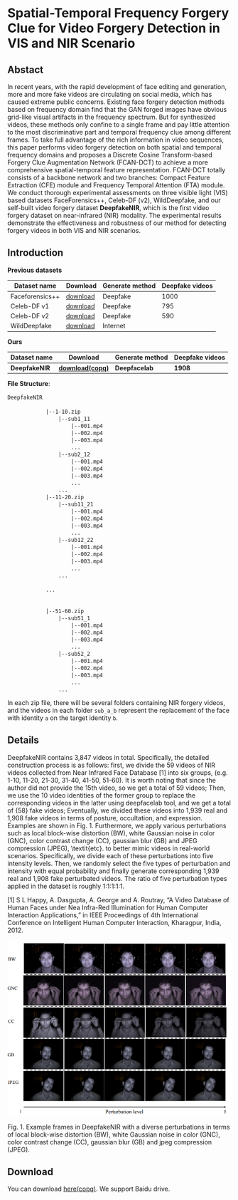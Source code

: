 # Spatial-Temporal Frequency Forgery Clue for Video Forgery Detection in VIS and NIR Scenario


##  Abstact
   In recent years, with the rapid development of face editing and generation, more and more fake videos are circulating on social media, which has caused extreme public concerns. Existing face forgery detection methods based on frequency domain find that the GAN forged images have obvious grid-like visual artifacts in the frequency spectrum. But for synthesized videos, these methods only confine to a single frame and pay little attention to the most discriminative part and temporal frequency clue among different frames. To take full advantage of the rich information in video sequences, this paper performs video forgery detection on both spatial and temporal frequency domains and proposes a Discrete Cosine Transform-based Forgery Clue Augmentation Network (FCAN-DCT) to achieve a more comprehensive spatial-temporal feature representation. FCAN-DCT totally consists of a backbone network and two branches: Compact Feature Extraction (CFE) module  and Frequency Temporal Attention (FTA) module. We conduct thorough experimental assessments on three visible light (VIS) based datasets FaceForensics++, Celeb-DF (v2), WildDeepfake, and our self-built video forgery dataset **DeepfakeNIR**, which is the first video forgery dataset on near-infrared (NIR) modality. The experimental results demonstrate the effectiveness and robustness of our method for detecting forgery videos in both VIS and NIR scenarios.


## Introduction
   **Previous datasets**
   
   |       Dataset name       |         Download         |Generate method|      Deepfake videos     | 
   |--------------------------|--------------------------|----|--------------------------|
   |   Faceforensics++        |[download](https://github.com/ondyari/FaceForensics)|Deepfake|1000|
   |Celeb-DF v1|[download](https://github.com/danmohaha/celeb-deepfakeforensics)|Deepfake|795|
   |Celeb-DF v2|[download](https://github.com/danmohaha/celeb-deepfakeforensics)|Deepfake|590|
   |   WildDeepfake   |[download](https://github.com/deepfakeinthewild/deepfake-in-the-wild#download)|Internet|
   
   **Ours**
   
   |       Dataset name       |         Download         |Generate method|      Deepfake videos     | 
   |--------------------------|--------------------------|----|--------------------------|
   |   **DeepfakeNIR**   |[**download(copq)**](https://pan.baidu.com/s/1riKmooLu19ikZG1VsUJOJg)|**Deepfacelab**|**1908**|


**File Structure**:
~~~
DeepfakeNIR

            |--1-10.zip
                |--sub1_11
                    |--001.mp4
                    |--002.mp4
                    |--003.mp4
                    ...
                |--sub2_12
                    |--001.mp4
                    |--002.mp4
                    |--003.mp4
                    ...
                ...
            |--11-20.zip
                |--sub11_21
                    |--001.mp4
                    |--002.mp4
                    |--003.mp4
                    ...
                |--sub12_22
                    |--001.mp4
                    |--002.mp4
                    |--003.mp4
                    ...
                ...
            
            ...


            |--51-60.zip
                |--sub51_1
                    |--001.mp4
                    |--002.mp4
                    |--003.mp4
                    ...
                |--sub52_2
                    |--001.mp4
                    |--002.mp4
                    |--003.mp4
                    ...
                ...

~~~

In each zip file, there will be several folders containing NIR forgery videos, and the videos in each folder `sub_a_b` represent the replacement of the face with identity `a` on the target identity `b`.



## Details
DeepfakeNIR contains 3,847 videos in total. Specifically, the detailed construction process is as follows: first, we divide the  59 videos of NIR videos collected from Near Infrared Face Database [1] into six groups, (e.g. 1-10, 11-20, 21-30, 31-40, 41-50, 51-60). It is worth noting that since the author did not provide the 15th video, so we get a total of 59 videos; Then, we use the 10 video identities of the former group to replace the corresponding videos in the latter using deepfacelab tool, and we get a total of {58} fake videos; Eventually, we divided these videos into 1,939 real and  1,908 fake videos in terms of posture, occultation, and expression. Examples are shown in Fig. 1. Furthermore, we apply various perturbations such as local block-wise distortion (BW), white Gaussian noise in color (GNC), color contrast change (CC), gaussian blur (GB) and JPEG compression (JPEG),  \textit{etc}. to better mimic videos in real-world scenarios. Specifically, we divide each of these perturbations into five intensity levels. Then, we randomly select the five types of perturbation and intensity with equal probability and finally generate corresponding 1,939 real and 1,908 fake perturbated videos. The ratio of five perturbation types applied in the dataset is roughly 1:1:1:1:1.

[1] S L Happy, A. Dasgupta, A. George and A. Routray, “A Video Database of Human Faces under Nea Infra-Red Illumination for Human Computer Interaction Applications,” in IEEE Proceedings of 4th International Conference on Intelligent Human Computer Interaction, Kharagpur, India, 2012.
<p align="center">
<img src="./DeepfakeNIR.png"  alt="DeepfakeNIR" title="DeepfakeNIR" align="center", width="800"></img>
</p>   
   Fig. 1. Example frames in DeepfakeNIR with a diverse perturbations in terms of local block-wise distortion (BW), white Gaussian noise in color (GNC), color contrast change (CC), gaussian blur (GB) and jpeg compression (JPEG).




## Download
You can download [here(copq)](https://pan.baidu.com/s/1riKmooLu19ikZG1VsUJOJg). We support Baidu drive.

